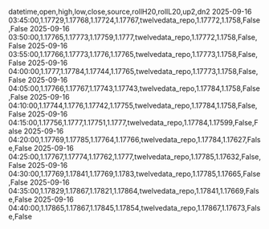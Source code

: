 datetime,open,high,low,close,source,rollH20,rollL20,up2,dn2
2025-09-16 03:45:00,1.17729,1.17768,1.17724,1.17767,twelvedata_repo,1.17772,1.1758,False,False
2025-09-16 03:50:00,1.17765,1.17773,1.17759,1.1777,twelvedata_repo,1.17772,1.1758,False,False
2025-09-16 03:55:00,1.17766,1.17773,1.1776,1.17765,twelvedata_repo,1.17773,1.1758,False,False
2025-09-16 04:00:00,1.1777,1.17784,1.17744,1.17765,twelvedata_repo,1.17773,1.1758,False,False
2025-09-16 04:05:00,1.17766,1.17767,1.17743,1.17743,twelvedata_repo,1.17784,1.1758,False,False
2025-09-16 04:10:00,1.17744,1.1776,1.17742,1.17755,twelvedata_repo,1.17784,1.1758,False,False
2025-09-16 04:15:00,1.17756,1.1777,1.17751,1.1777,twelvedata_repo,1.17784,1.17599,False,False
2025-09-16 04:20:00,1.17769,1.17785,1.17764,1.17766,twelvedata_repo,1.17784,1.17627,False,False
2025-09-16 04:25:00,1.17767,1.17774,1.17762,1.1777,twelvedata_repo,1.17785,1.17632,False,False
2025-09-16 04:30:00,1.17769,1.17841,1.17769,1.1783,twelvedata_repo,1.17785,1.17665,False,False
2025-09-16 04:35:00,1.17829,1.17867,1.17821,1.17864,twelvedata_repo,1.17841,1.17669,False,False
2025-09-16 04:40:00,1.17865,1.17867,1.17845,1.17854,twelvedata_repo,1.17867,1.17673,False,False
